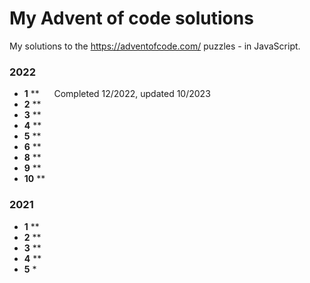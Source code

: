 # My Advent of code solutions

My solutions to the https://adventofcode.com/ puzzles - in JavaScript. 

### 2022
- **1** ** &nbsp;&nbsp;&nbsp;&nbsp; Completed 12/2022, updated 10/2023
- **2** **
- **3** **
- **4** **
- **5** **
- **6** **
- **8** **
- **9** **
- **10** **

### 2021

- **1** **
- **2** **
- **3** **
- **4** **
- **5** *
